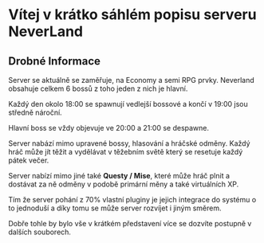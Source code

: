 # Vítej v krátko sáhlém popisu serveru NeverLand


## Drobné Informace
Server se aktuálně se zaměřuje, na Economy a semi RPG prvky.
Neverland obsahuje celkem 6 bossů z toho jeden z nich je hlavní.

Každý den okolo 18:00 se spawnují vedlejší bossové a končí v 19:00 jsou středně nároční.

Hlavní boss se vždy objevuje ve 20:00 a 21:00 se despawne.

Server nabází mimo upravené bossy, hlasování a hráčské odměny.
Každý hráč může jít těžit a vydělávat v těžebním světě který se resetuje každý pátek večer.

Server nabízí mimo jiné také **Questy / Mise**, které může hráč plnit a dostávat za ně odměny v podobě primární měny a také virtuálních XP.

Tím že server pohání z 70% vlastní pluginy je jejich integrace do systému o to jednoduší a díky tomu se může server rozvíjet i jiným směrem.

Dobře tohle by bylo vše v krátkém představení více se dozvíte postupně v dalších souborech.
